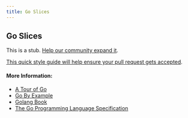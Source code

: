 ```yaml
---
title: Go Slices
---
```

## Go Slices

This is a stub. [Help our community expand it](https://github.com/freecodecamp/guides/tree/master/src/pages/go/go-slices/index.md).

[This quick style guide will help ensure your pull request gets accepted](https://github.com/freecodecamp/guides/blob/master/README.md).

<!-- The article goes here, in GitHub-flavored Markdown. Feel free to add YouTube videos, images, and CodePen/JSBin embeds  -->

#### More Information:
<!-- Please add any articles you think might be helpful to read before writing the article -->
* [A Tour of Go](https://tour.golang.org/moretypes/7)
* [Go By Example](https://gobyexample.com/slices)
* [Golang Book](https://www.golang-book.com/books/intro/6#section2)
* [The Go Programming Language Specification](https://golang.org/ref/spec#Making_slices_maps_and_channels)

